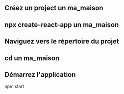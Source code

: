Créez  un project un ma_maison
---
npx create-react-app un ma_maison
---
Naviguez vers le répertoire du projet
---
cd un ma_maison
---
Démarrez l'application
---
npm start
